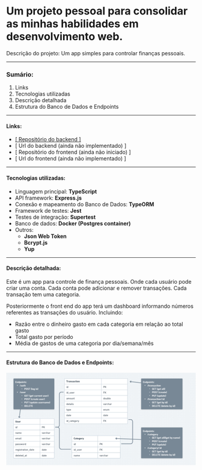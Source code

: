 # Um projeto pessoal para consolidar as minhas habilidades em desenvolvimento web.
Descrição do projeto: Um app simples para controlar finanças pessoais.

---
### Sumário:
1. Links
2. Tecnologias utilizadas
3. Descrição detalhada
4. Estrutura do Banco de Dados e Endpoints

---
#### Links:
- [[ Repositório do backend ]](https://github.com/LucasVolkmann/fin)
- [ Url do backend (ainda não implementado) ]
- [ Repositório do frontend (ainda não iniciado) ]
- [ Url do frontend (ainda não implementado) ]

---
#### Tecnologias utilizadas:
- Linguagem principal: **TypeScript**
- API framework: **Express.js**
- Conexão e mapeamento do Banco de Dados: **TypeORM**
- Framework de testes: **Jest**
- Testes de integração: **Supertest**
- Banco de dados: **Docker (Postgres container)**
- Outros:
  - **Json Web Token**
  - **Bcrypt.js**
  - **Yup**

---
#### Descrição detalhada:
Este é um app para controle de finança pessoais. Onde cada usuário pode criar uma conta. Cada conta pode adicionar e remover transações. Cada transação tem uma categoria.

Posteriormente o front end do app terá um dashboard informando números referentes as transações do usuário. Incluindo:
- Razão entre o dinheiro gasto em cada categoria em relação ao total gasto
- Total gasto por período
- Média de gastos de uma categoria por dia/semana/mês

---
#### Estrutura do Banco de Dados e Endpoints:
![Logo do Markdown](docs/database-model.png)




